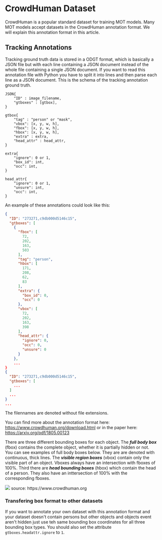 # CrowdHuman Dataset

CrowdHuman is a popular standard dataset for training MOT models. Many MOT models accept datasets in the CrowdHuman annotation format. We will explain this annotation format in this article.

## Tracking Annotations

Tracking ground truth data is stored in a ODGT format, which is basically a JSON file but with each line containing a JSON document instead of the whole file containing a single JSON document. If you want to read this annotation file with Python you have to split it into lines and then parse each line as a JSON document. This is the schema of the tracking annotation ground truth.

```
JSON{
    "ID" : image_filename,
    "gtboxes" : [gtbox], 
}

gtbox{
    "tag" : "person" or "mask", 
    "vbox": [x, y, w, h],
    "fbox": [x, y, w, h],
    "hbox": [x, y, w, h],
    "extra" : extra, 
    "head_attr" : head_attr, 
}

extra{
    "ignore": 0 or 1,
    "box_id": int,
    "occ": int,
}

head_attr{
    "ignore": 0 or 1,
    "unsure": int,
    "occ": int,
}
```

An example of these annotations could look like this:

```json
{
  "ID": "273271,c9db000d5146c15",
  "gtboxes": [
    {
      "fbox": [
        72,
        202,
        163,
        503
      ],
      "tag": "person",
      "hbox": [
        171,
        208,
        62,
        83
      ],
      "extra": {
        "box_id": 0,
        "occ": 0
      },
      "vbox": [
        72,
        202,
        163,
        398
      ],
      "head_attr": {
        "ignore": 0,
        "occ": 0,
        "unsure": 0
      }
    },
    ...
}
{
  "ID": "273271,c9db000d5146c15",
  "gtboxes": [
    ...
  ]
  ...
}
...
```

The filennames are denoted without file extensions.

You can find more about the annotation format here: https://www.crowdhuman.org/download.html or in the paper here: https://arxiv.org/pdf/1805.00123

There are three different bounding boxes for each object. The ***full body box*** (fbox) contains the complete object, whether it is partially hidden or not. You can see examples of full body boxes below. They are are denoted with continuous, thick lines. The ***visible region boxes*** (vbox) contain only the visible part of an object. Vboxes always have an intersection with fboxes of 100%. Third there are ***head bounding boxes*** (hbox) which contain the head of a person. They also have an inttersection of 100% with the corresponding fboxes.

<img src="https://www.crowdhuman.org/images/5.jpg" />
source: https://www.crowdhuman.org

### Transfering box format to other datasets

If you want to annotate your own dataset with this annotation format and your dataset doesn't contain persons but other objects and objects event aren't hidden just use teh same bounding box coordinates for all three bounding box types. You should also set the attribute `gtboxes.headattr.ignore` to `1`.